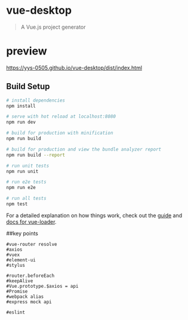 # vue-desktop

> A Vue.js project generator

# preview

https://yys-0505.github.io/vue-desktop/dist/index.html

## Build Setup

``` bash
# install dependencies
npm install

# serve with hot reload at localhost:8080
npm run dev

# build for production with minification
npm run build

# build for production and view the bundle analyzer report
npm run build --report

# run unit tests
npm run unit

# run e2e tests
npm run e2e

# run all tests
npm test
```

For a detailed explanation on how things work, check out the [guide](http://vuejs-templates.github.io/webpack/) and [docs for vue-loader](http://vuejs.github.io/vue-loader).

##key points
```
#vue-router resolve
#axios
#vuex
#element-ui
#stylus

#router.beforeEach
#keepAlive
#Vue.prototype.$axios = api
#Promise
#webpack alias
#express mock api

#eslint
```